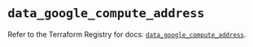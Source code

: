 # `data_google_compute_address`

Refer to the Terraform Registry for docs: [`data_google_compute_address`](https://registry.terraform.io/providers/hashicorp/google/6.10.0/docs/data-sources/compute_address).
